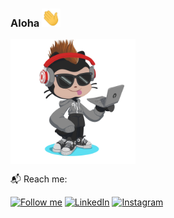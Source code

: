 ### Aloha <img src="https://raw.githubusercontent.com/ABSphreak/ABSphreak/master/gifs/Hi.gif" width="30">  

<img align="center" heigth="250" width="200" src="https://github.com/TharindaDilshan/TharindaDilshan/blob/main/octocat.png"/>

<!--
<img title="Tharinda's GitHub Stats" align="right" heigth="300" width="400" src="https://github.com/TharindaDilshan/TharindaDilshan/blob/main/octocat.png"/>
-->

📬 Reach me:

[<img src="https://img.shields.io/github/followers/TharindaDilshan?label=follow&style=social" height="22" title="Follow me" />](https://github.com/TharindaDilshan) 
[<img src="https://img.shields.io/badge/-LinkedIn-blue?style=flat-square&logo=Linkedin&logoColor=white&link=https://www.linkedin.com/in/tharinda-dilshan-piyadasa" height="22" title="LinkedIn" />](https://www.linkedin.com/in/tharinda-d) 
[<img src="https://img.shields.io/badge/-Instagram-purple?style=flat-square&logo=Instagram&logoColor=white&link=https://www.instagram.com/tharinda_dilshan97" height="22" title="Instagram" />](https://www.instagram.com/tharinda_dilshan97)

<!-- <p align="center">
  <a href="https://github.com/TharindaDilshan/github-readme-stats">
    <img
      align="center"
      src="https://github-readme-stats.vercel.app/api/top-langs/?username=TharindaDilshan&exclude_repo=cravingslk-cms-joomla&langs_count=6&layout=compact&theme=tokyonight"
    />
  </a>
  <a href="https://github.com/TharindaDilshan/github-readme-stats">
    <img
      align="center"
      height="165"
      src="https://github-readme-stats.vercel.app/api?username=TharindaDilshan&count_private=true&show_icons=true&custom_title=Github%20Stats&theme=tokyonight"
    />
  </a>
</p> -->

<!--
**TharindaDilshan/TharindaDilshan** is a ✨ _special_ ✨ repository because its `README.md` (this file) appears on your GitHub profile.

Here are some ideas to get you started:

- 🔭 I’m currently working on ...
- 🌱 I’m currently learning ...
- 👯 I’m looking to collaborate on ...
- 🤔 I’m looking for help with ...
- 💬 Ask me about ...
- 📫 How to reach me: ...
- 😄 Pronouns: ...
- ⚡ Fun fact: ...
-->
